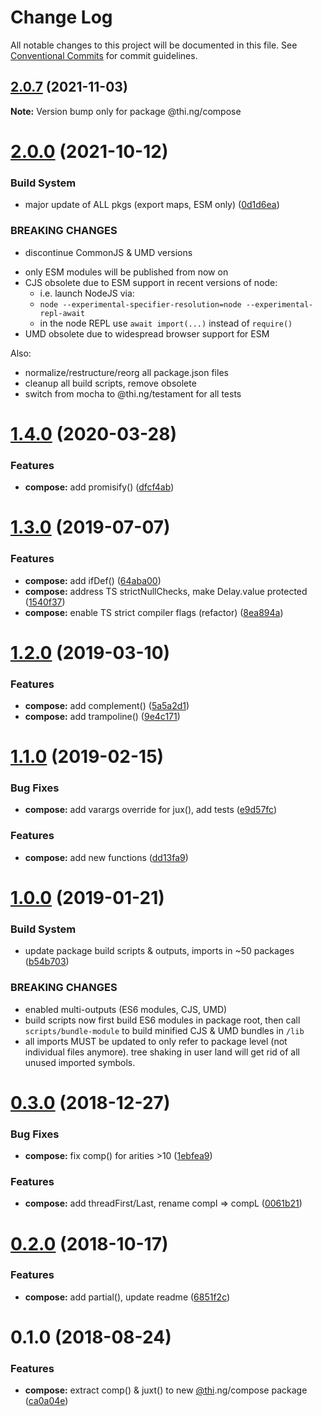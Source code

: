 # Change Log

All notable changes to this project will be documented in this file.
See [Conventional Commits](https://conventionalcommits.org) for commit guidelines.

## [2.0.7](https://github.com/thi-ng/umbrella/compare/@thi.ng/compose@2.0.6...@thi.ng/compose@2.0.7) (2021-11-03)

**Note:** Version bump only for package @thi.ng/compose





# [2.0.0](https://github.com/thi-ng/umbrella/compare/@thi.ng/compose@1.4.36...@thi.ng/compose@2.0.0) (2021-10-12)


### Build System

* major update of ALL pkgs (export maps, ESM only) ([0d1d6ea](https://github.com/thi-ng/umbrella/commit/0d1d6ea9fab2a645d6c5f2bf2591459b939c09b6))


### BREAKING CHANGES

* discontinue CommonJS & UMD versions

- only ESM modules will be published from now on
- CJS obsolete due to ESM support in recent versions of node:
  - i.e. launch NodeJS via:
  - `node --experimental-specifier-resolution=node --experimental-repl-await`
  - in the node REPL use `await import(...)` instead of `require()`
- UMD obsolete due to widespread browser support for ESM

Also:
- normalize/restructure/reorg all package.json files
- cleanup all build scripts, remove obsolete
- switch from mocha to @thi.ng/testament for all tests






#  [1.4.0](https://github.com/thi-ng/umbrella/compare/@thi.ng/compose@1.3.12...@thi.ng/compose@1.4.0) (2020-03-28)

###  Features

- **compose:** add promisify() ([dfcf4ab](https://github.com/thi-ng/umbrella/commit/dfcf4ab7333b25c4332f783d124d86de058feceb))

#  [1.3.0](https://github.com/thi-ng/umbrella/compare/@thi.ng/compose@1.2.5...@thi.ng/compose@1.3.0) (2019-07-07)

###  Features

- **compose:** add ifDef() ([64aba00](https://github.com/thi-ng/umbrella/commit/64aba00))
- **compose:** address TS strictNullChecks, make Delay.value protected ([1540f37](https://github.com/thi-ng/umbrella/commit/1540f37))
- **compose:** enable TS strict compiler flags (refactor) ([8ea894a](https://github.com/thi-ng/umbrella/commit/8ea894a))

#  [1.2.0](https://github.com/thi-ng/umbrella/compare/@thi.ng/compose@1.1.2...@thi.ng/compose@1.2.0) (2019-03-10)

###  Features

- **compose:** add complement() ([5a5a2d1](https://github.com/thi-ng/umbrella/commit/5a5a2d1))
- **compose:** add trampoline() ([9e4c171](https://github.com/thi-ng/umbrella/commit/9e4c171))

#  [1.1.0](https://github.com/thi-ng/umbrella/compare/@thi.ng/compose@1.0.2...@thi.ng/compose@1.1.0) (2019-02-15)

###  Bug Fixes

- **compose:** add varargs override for jux(),  add tests ([e9d57fc](https://github.com/thi-ng/umbrella/commit/e9d57fc))

###  Features

- **compose:** add new functions ([dd13fa9](https://github.com/thi-ng/umbrella/commit/dd13fa9))

#  [1.0.0](https://github.com/thi-ng/umbrella/compare/@thi.ng/compose@0.3.0...@thi.ng/compose@1.0.0) (2019-01-21)

###  Build System

- update package build scripts & outputs, imports in ~50 packages ([b54b703](https://github.com/thi-ng/umbrella/commit/b54b703))

###  BREAKING CHANGES

- enabled multi-outputs (ES6 modules, CJS, UMD)
- build scripts now first build ES6 modules in package root, then call   `scripts/bundle-module` to build minified CJS & UMD bundles in `/lib`
- all imports MUST be updated to only refer to package level   (not individual files anymore). tree shaking in user land will get rid of   all unused imported symbols.

#  [0.3.0](https://github.com/thi-ng/umbrella/compare/@thi.ng/compose@0.2.2...@thi.ng/compose@0.3.0) (2018-12-27)

###  Bug Fixes

- **compose:** fix comp() for arities >10 ([1ebfea9](https://github.com/thi-ng/umbrella/commit/1ebfea9))

###  Features

- **compose:** add threadFirst/Last, rename compI => compL ([0061b21](https://github.com/thi-ng/umbrella/commit/0061b21))

#  [0.2.0](https://github.com/thi-ng/umbrella/compare/@thi.ng/compose@0.1.4...@thi.ng/compose@0.2.0) (2018-10-17)

###  Features

- **compose:** add partial(), update readme ([6851f2c](https://github.com/thi-ng/umbrella/commit/6851f2c))

#  0.1.0 (2018-08-24)

###  Features

- **compose:** extract comp() & juxt() to new [@thi](https://github.com/thi).ng/compose package ([ca0a04e](https://github.com/thi-ng/umbrella/commit/ca0a04e))
